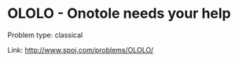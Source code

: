 # OLOLO - Onotole needs your help

Problem type: classical

Link: http://www.spoj.com/problems/OLOLO/
